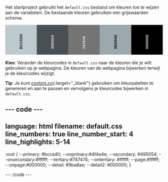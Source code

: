 Het startproject gebruikt het `default.css` bestand om kleuren toe te wijzen aan de variabelen. De bestaande kleuren gebruiken een grijswaarden schema.

![Het standaardkleurenpalet dat vijf grijstinten laat zien.](images/greyscale.png)

**Kies**: Verander de kleurcodes in `default.css` naar de kleuren die je wilt gebruiken op je webpagina. De kleuren van de webpagina bijwerken terwijl je de kleurcodes wijzigt.

**Tip**: Je kunt [coolors.co](https://coolors.co){:target="_blank"} gebruiken om kleurpaletten te genereren en aan te passen en vervolgens je kleurcodes bijwerken in `default.css`.

## --- code ---

language: html
filename: default.css
line_numbers: true
line_number_start: 4
line_highlights: 5-14
----------------------------------------------------------

:root {
\--primary: #bccad0;
\--onprimary:#4f4e4e;
\--secondary: #495054;
\--onsecondary:#ffffff;
\--tertiary:#747474;
\--ontertiary: #ffffff;
\--page:#ffffff;
\--onpage:#000000;
\--detail: #9ba8ae;
\--detail2: #000000;
}

\--- /code ---
